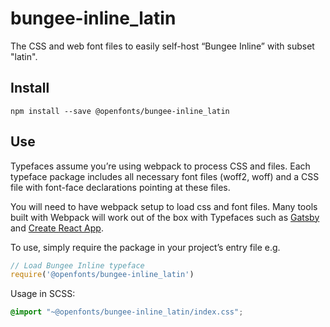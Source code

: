 
# bungee-inline_latin

The CSS and web font files to easily self-host “Bungee Inline” with subset "latin".

## Install

`npm install --save @openfonts/bungee-inline_latin`

## Use

Typefaces assume you’re using webpack to process CSS and files. Each typeface
package includes all necessary font files (woff2, woff) and a CSS file with
font-face declarations pointing at these files.

You will need to have webpack setup to load css and font files. Many tools built
with Webpack will work out of the box with Typefaces such as [Gatsby](https://github.com/gatsbyjs/gatsby)
and [Create React App](https://github.com/facebookincubator/create-react-app).

To use, simply require the package in your project’s entry file e.g.

```javascript
// Load Bungee Inline typeface
require('@openfonts/bungee-inline_latin')
```

Usage in SCSS:
```scss
@import "~@openfonts/bungee-inline_latin/index.css";
```
